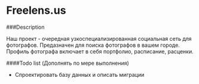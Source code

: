 Freelens.us
===========

###Description

Наш проект - очередная узкоспециализированная социальная сеть для фотографов.
Предазначен для поиска фотографов в вашем городе. Профиль фотографа включает в себя портфолио, расписание, расценки. 

####Todo list (Дополнять по мере выполнения)
  * Спроектировать базу данных и описать миграции
